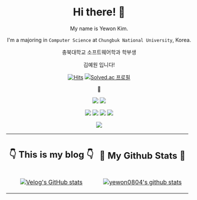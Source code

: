 <div align="center">
  
  # Hi there! 👋
  
  My name is Yewon Kim.
  
  I'm a majoring in `Computer Science` at `Chungbuk National University`, Korea.
  
  충북대학교 소프트웨어학과 학부생
  
  김예원 입니다!
  
  [![Hits](https://hits.seeyoufarm.com/api/count/incr/badge.svg?url=https%3A%2F%2Fgithub.com%2Fyewon0804%2Fyewon0804&count_bg=%23FF4A9E&title_bg=%23565863&icon=&icon_color=%23E7E7E7&title=hits&edge_flat=false)](https://hits.seeyoufarm.com)
  [![Solved.ac
프로필](http://mazassumnida.wtf/api/mini/generate_badge?boj=ehdnjs0804)](https://solved.ac/ehdnjs0804)
  
  👾
  
  <img src="https://img.shields.io/badge/JavaScript-F7DF1E?style=flat-square&logo=JavaScript&logoColor=black"/></a>
  <img src="https://img.shields.io/badge/React-61DAFB?style=flat-square&logo=React&logoColor=black"/></a>
  
  <img src="https://img.shields.io/badge/C-A8B9CC?style=flat-square&logo=C&logoColor=black"/></a>
  <img src="https://img.shields.io/badge/C++-00599C?style=flat-square&logo=C%2B%2B&logoColor=white"/></a>
  <img src="https://img.shields.io/badge/Python-3766AB?style=flat-square&logo=Python&logoColor=white"/></a>
  <img src="https://img.shields.io/badge/Java-CA4626?style=flat-square&logo=Java&logoColor=white"/></a>
  
  <img src="https://img.shields.io/badge/MySQL-4479A1?style=flat-square&logo=MySQL&logoColor=white"/></a>
  
  <table>
    <th>
      <h2>👇 This is my blog 👇</h2>
    </th>
    <th>
      <h2>👾 My Github Stats 👾</h2>  
    </th>
    <tr>
      <td align="center">
        
  [![Velog's GitHub stats](https://velog-readme-stats.vercel.app/api?name=yewon0804)](https://velog.io/@yewon0804)
      </td>
      <td align="center">
        
  [![yewon0804's github stats](https://github-readme-stats.vercel.app/api/top-langs/?username=yewon0804&show_icons=true&hide_border=true&theme=default&layout=Demo)](https://github.com/yewon0804)
      </td>
    </tr>
  </table>
  
  <br>
  
  <!--
  **yewon0804/yewon0804** is a ✨ _special_ ✨ repository because its `README.md` (this file) appears on your GitHub profile.

  Here are some ideas to get you started:

  - 🔭 I’m currently working on ...
  - 🌱 I’m currently learning ...
  - 👯 I’m looking to collaborate on ...
  - 🤔 I’m looking for help with ...
  - 💬 Ask me about ...
  - 📫 How to reach me: ...
  - 😄 Pronouns: ...
  - ⚡ Fun fact: ...
  -->

  <!-- ![yewon0804's github stats](https://github-readme-stats.vercel.app/api?username=yewon0804&show_icons=true&theme=default) -->
  <!--  [![trophy](https://github-profile-trophy.vercel.app/?username=yewon0804)](https://github.com/ryo-ma/github-profile-trophy) -->
  
</div>

